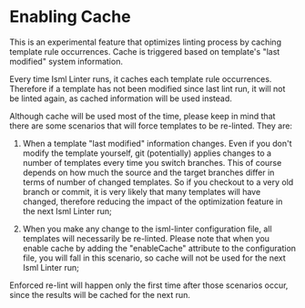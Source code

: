 # Enabling Cache

This is an experimental feature that optimizes linting process by caching template rule occurrences. Cache is triggered based on template's "last modified" system information.

Every time Isml Linter runs, it caches each template rule occurrences. Therefore if a template has not been modified since last lint run, it will not be linted again, as cached information will be used instead.

Although cache will be used most of the time, please keep in mind that there are some scenarios that will force templates to be re-linted. They are:

1. When a template "last modified" information changes. Even if you don't modify the template yourself, git (potentially) applies changes to a number of templates every time you switch branches. This of course depends on how much the source and the target branches differ in terms of number of changed templates. So if you checkout to a very old branch or commit, it is very likely that many templates will have changed, therefore reducing the impact of the optimization feature in the next Isml Linter run;

2. When you make any change to the isml-linter configuration file, all templates will necessarily be re-linted. Please note that when you enable cache by adding the "enableCache" attribute to the configuration file, you will fall in this scenario, so cache will not be used for the next Isml Linter run;

Enforced re-lint will happen only the first time after those scenarios occur, since the results will be cached for the next run.
